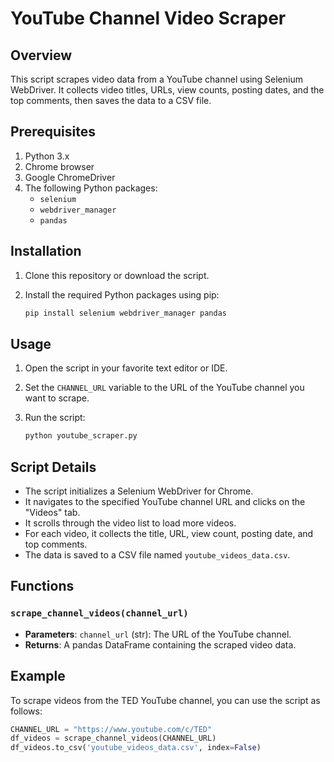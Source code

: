 # YouTube Channel Video Scraper

## Overview

This script scrapes video data from a YouTube channel using Selenium WebDriver. It collects video titles, URLs, view counts, posting dates, and the top comments, then saves the data to a CSV file.

## Prerequisites

1. Python 3.x
2. Chrome browser
3. Google ChromeDriver
4. The following Python packages:
   - `selenium`
   - `webdriver_manager`
   - `pandas`

## Installation

1. Clone this repository or download the script.
2. Install the required Python packages using pip:

    ```bash
    pip install selenium webdriver_manager pandas
    ```

## Usage

1. Open the script in your favorite text editor or IDE.
2. Set the `CHANNEL_URL` variable to the URL of the YouTube channel you want to scrape.
3. Run the script:

    ```bash
    python youtube_scraper.py
    ```

## Script Details

- The script initializes a Selenium WebDriver for Chrome.
- It navigates to the specified YouTube channel URL and clicks on the "Videos" tab.
- It scrolls through the video list to load more videos.
- For each video, it collects the title, URL, view count, posting date, and top comments.
- The data is saved to a CSV file named `youtube_videos_data.csv`.

## Functions

### `scrape_channel_videos(channel_url)`

- **Parameters**: `channel_url` (str): The URL of the YouTube channel.
- **Returns**: A pandas DataFrame containing the scraped video data.

## Example

To scrape videos from the TED YouTube channel, you can use the script as follows:

```python
CHANNEL_URL = "https://www.youtube.com/c/TED"
df_videos = scrape_channel_videos(CHANNEL_URL)
df_videos.to_csv('youtube_videos_data.csv', index=False)
```

